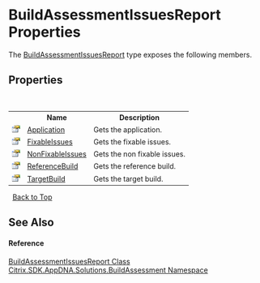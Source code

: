 # BuildAssessmentIssuesReport Properties
 

The <a href="dc470b34-7957-0df4-82ff-56a926494f9f">BuildAssessmentIssuesReport</a> type exposes the following members.


## Properties
&nbsp;<table><tr><th></th><th>Name</th><th>Description</th></tr><tr><td>![Public property](media/pubproperty.gif "Public property")</td><td><a href="3c5a97d1-79f6-3651-6dd1-b97c5121562a">Application</a></td><td>
Gets the application.</td></tr><tr><td>![Public property](media/pubproperty.gif "Public property")</td><td><a href="a560b1d7-e658-b45e-e9f2-f0d6ee84cc48">FixableIssues</a></td><td>
Gets the fixable issues.</td></tr><tr><td>![Public property](media/pubproperty.gif "Public property")</td><td><a href="85b2a12c-7cd5-2343-756a-7ea54b0fcbac">NonFixableIssues</a></td><td>
Gets the non fixable issues.</td></tr><tr><td>![Public property](media/pubproperty.gif "Public property")</td><td><a href="c81a1e40-20b8-b106-7ada-eb381d5058e0">ReferenceBuild</a></td><td>
Gets the reference build.</td></tr><tr><td>![Public property](media/pubproperty.gif "Public property")</td><td><a href="fdc632ea-3427-ef36-ae7e-8ea498167832">TargetBuild</a></td><td>
Gets the target build.</td></tr></table>&nbsp;
<a href="#buildassessmentissuesreport-properties">Back to Top</a>

## See Also


#### Reference
<a href="dc470b34-7957-0df4-82ff-56a926494f9f">BuildAssessmentIssuesReport Class</a><br /><a href="853bdb50-ea5c-dc0d-0be0-7254b6c38034">Citrix.SDK.AppDNA.Solutions.BuildAssessment Namespace</a><br />